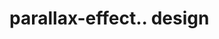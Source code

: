 # parallax-effect.. design                                                                                                                                                                                                                                                                                                                                                                  
                                     

